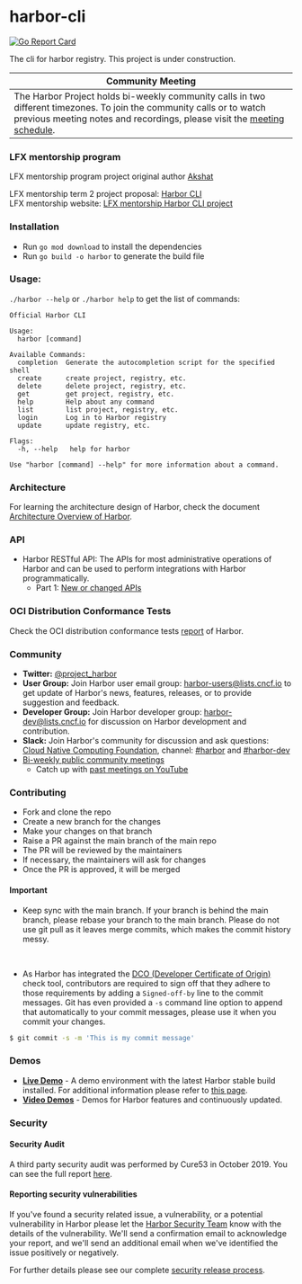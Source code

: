 # harbor-cli
[![Go Report Card](https://goreportcard.com/badge/github.com/goharbor/harbor-cli)](https://goreportcard.com/report/github.com/goharbor/harbor-cli)
<br>

The cli for harbor registry. This project is under construction.

|Community Meeting|
|------------------|
|The Harbor Project holds bi-weekly community calls in two different timezones. To join the community calls or to watch previous meeting notes and recordings, please visit the [meeting schedule](https://github.com/goharbor/community/blob/master/MEETING_SCHEDULE.md).|

### LFX mentorship program

LFX mentorship program project original author [Akshat](https://github.com/akshatdalton) 

LFX mentorship term 2 project proposal: [Harbor CLI](https://github.com/cncf/mentoring/tree/main/programs/lfx-mentorship/2023/01-Mar-May#an-official-golang-api-client-and-cli-for-harbor)
<br>
LFX mentorship website: [LFX mentorship Harbor CLI project](https://mentorship.lfx.linuxfoundation.org/project/7e8cb88a-5b37-471c-8db8-e11907b5a661)

### Installation
- Run `go mod download` to install the dependencies
- Run `go build -o harbor` to generate the build file

### Usage:

`./harbor --help` or `./harbor help` to get the list of commands:
```shell
Official Harbor CLI

Usage:
  harbor [command]

Available Commands:
  completion  Generate the autocompletion script for the specified shell
  create      create project, registry, etc.
  delete      delete project, registry, etc.
  get         get project, registry, etc.
  help        Help about any command
  list        list project, registry, etc.
  login       Log in to Harbor registry
  update      update registry, etc.

Flags:
  -h, --help   help for harbor

Use "harbor [command] --help" for more information about a command.
```

### Architecture

For learning the architecture design of Harbor, check the document [Architecture Overview of Harbor](https://github.com/goharbor/harbor/wiki/Architecture-Overview-of-Harbor).

### API

* Harbor RESTful API: The APIs for most administrative operations of Harbor and can be used to perform integrations with Harbor programmatically.
    * Part 1: [New or changed APIs](https://editor.swagger.io/?url=https://raw.githubusercontent.com/goharbor/harbor/main/api/v2.0/swagger.yaml)

### OCI Distribution Conformance Tests

Check the OCI distribution conformance tests [report](https://storage.googleapis.com/harbor-conformance-test/report.html) of Harbor.

### Community

* **Twitter:** [@project_harbor](https://twitter.com/project_harbor)
* **User Group:** Join Harbor user email group: [harbor-users@lists.cncf.io][users-dl] to get update of Harbor's news, features, releases, or to provide suggestion and feedback.
* **Developer Group:** Join Harbor developer group: [harbor-dev@lists.cncf.io][dev-dl] for discussion on Harbor development and contribution.
* **Slack:** Join Harbor's community for discussion and ask questions: [Cloud Native Computing Foundation][cncf-slack], channel: [#harbor][users-slack] and [#harbor-dev][dev-slack]
* [Bi-weekly public community meetings][community-meetings]
  * Catch up with [past meetings on YouTube][past-meetings]

### Contributing
* Fork and clone the repo
* Create a new branch for the changes
* Make your changes on that branch
* Raise a PR against the main branch of the main repo
* The PR will be reviewed by the maintainers
* If necessary, the maintainers will ask for changes
* Once the PR is approved, it will be merged

#### Important
* Keep sync with the main branch. If your branch is behind the main branch, please rebase your branch to the main branch. Please do not use git pull as it leaves merge commits, which makes the commit history messy.
<br>

* As Harbor has integrated the [DCO (Developer Certificate of Origin)](https://probot.github.io/apps/dco/) check tool, contributors are required to sign off that they adhere to those requirements by adding a `Signed-off-by` line to the commit messages. Git has even provided a `-s` command line option to append that automatically to your commit messages, please use it when you commit your changes.

```bash
$ git commit -s -m 'This is my commit message'
```

### Demos

* **[Live Demo](https://demo.goharbor.io)** - A demo environment with the latest Harbor stable build installed. For additional information please refer to [this page](https://goharbor.io/docs/latest/install-config/demo-server/).
* **[Video Demos](https://github.com/goharbor/harbor/wiki/Video-demos-for-Harbor)** - Demos for Harbor features and continuously updated.

### Security

#### Security Audit

A third party security audit was performed by Cure53 in October 2019. You can see the full report [here](https://goharbor.io/docs/2.0.0/security/Harbor_Security_Audit_Oct2019.pdf).

#### Reporting security vulnerabilities

If you've found a security related issue, a vulnerability, or a potential vulnerability in Harbor please let the [Harbor Security Team](mailto:cncf-harbor-security@lists.cncf.io) know with the details of the vulnerability. We'll send a confirmation
email to acknowledge your report, and we'll send an additional email when we've identified the issue
positively or negatively.

For further details please see our complete [security release process][harbor-security].






[community-meetings]: https://github.com/goharbor/community/blob/main/MEETING_SCHEDULE.md
[past-meetings]: https://www.youtube.com/playlist?list=PLgInP-D86bCwTC0DYAa1pgupsQIAWPomv
[users-slack]: https://cloud-native.slack.com/archives/CC1E09J6S
[dev-slack]: https://cloud-native.slack.com/archives/CC1E0J0MC
[cncf-slack]: https://slack.cncf.io
[users-dl]: https://lists.cncf.io/g/harbor-users
[dev-dl]: https://lists.cncf.io/g/harbor-dev
[twitter]: http://twitter.com/project_harbor
[harbor-security]: https://github.com/goharbor/harbor/blob/main/SECURITY.md